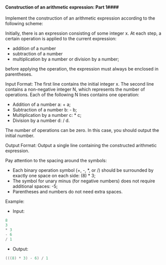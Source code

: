 #### Construction of an arithmetic expression: Part 1####

Implement the construction of an arithmetic expression according to the following scheme:

Initially, there is an expression consisting of some integer x.
At each step, a certain operation is applied to the current expression: 
- addition of a number
- subtraction of a number
- multiplication by a number or division by a number; 

before applying the operation, the expression must always be enclosed in parentheses.

Input Format:
The first line contains the initial integer x. The second line contains a non-negative integer N, which represents the number of operations. Each of the following N lines contains one operation:

- Addition of a number a: + a;
- Subtraction of a number b: - b;
- Multiplication by a number c: * c;
- Division by a number d: / d.

The number of operations can be zero. In this case, you should output the initial number.

Output Format:
Output a single line containing the constructed arithmetic expression.

Pay attention to the spacing around the symbols:

- Each binary operation symbol (+, -, *, or /) should be surrounded by exactly one space on each side: (8) * 3;
- The symbol for unary minus (for negative numbers) does not require additional spaces: -5;
- Parentheses and numbers do not need extra spaces.

Example: 

- Input: 
```objectivec
8
3
* 3
- 6
/ 1
```

- Output:
```objectivec
(((8) * 3) - 6) / 1
```
